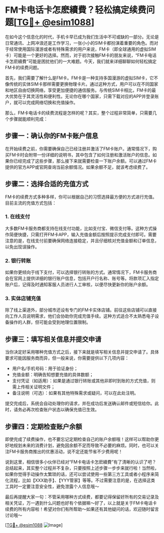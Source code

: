 # FM卡电话卡怎麽續費？轻松搞定续费问题[[TG💪+ @esim1088](https://t.me/s/esim1088)]

在如今这个信息化的时代，手机卡早已成为我们生活中不可或缺的一部分。无论是日常通讯、上网冲浪还是工作学习，一张小小的SIM卡都扮演着重要的角色。而对于经常使用国际漫游或者有特殊需求的用户来说，FM卡（即全球通用的虚拟SIM卡）可能是一个更好的选择。然而，对于初次接触FM卡的朋友来说，“FM卡电话卡怎麽續費”可能是困扰他们的一大难题。今天，我们就来详细聊聊如何轻松搞定FM卡的续费问题。

首先，我们需要了解什么是FM卡。FM卡是一种支持多国漫游的虚拟SIM卡，它不像传统的实体SIM卡那样需要更换物理卡片。通过这种方式，用户可以在不同国家和地区自由切换网络，享受更加便捷的通信服务。与传统SIM卡相比，FM卡的最大优势在于其灵活性和便利性。无论你在哪个国家，只需下载对应的APP并登录账户，就可以完成网络切换和充值操作。

那么，FM卡电话卡的续费流程是怎样的呢？其实，整个过程非常简单，只需要几个步骤就能顺利完成：

## 步骤一：确认你的FM卡账户信息

在开始续费之前，你需要确保自己已经注册并激活了FM卡账户。通常情况下，购买FM卡时会附带一份详细的说明书，其中包含了如何注册和激活账户的信息。如果你已经完成了这些步骤，那么接下来就需要检查一下账户余额。可以通过FM卡提供的官方APP或官网查询当前余额情况。如果余额不足，就该考虑续费了。

## 步骤二：选择合适的充值方式

FM卡的续费方式多种多样，你可以根据自己的习惯选择最方便的方式进行充值。目前主流的充值方式包括：

### 1. 在线支付
大多数FM卡服务商都支持在线支付功能，比如支付宝、微信支付等。这种方式操作简便快捷，只需打开FM卡APP，输入充值金额后按照提示完成支付即可。需要注意的是，在线支付前要确保网络连接稳定，并且仔细核对充值金额和订单信息，以免出现误操作。

### 2. 银行转账
如果你更倾向于线下支付，可以选择银行转账的方式。通常情况下，FM卡服务商会在官网上提供详细的银行账户信息，包括开户行名称、账号等。将款项汇入指定账户后，记得及时通知客服人员进行人工审核，以便尽快更新你的账户余额。

### 3. 实体店铺充值
除了线上渠道外，部分城市还设有专门的FM卡实体店铺。前往这些店铺可以直接向工作人员说明需求，他们会协助你完成充值手续。这种方式适合不太熟悉电子设备操作的人群，但可能会受到地理位置限制。

## 步骤三：填写相关信息并提交申请

当你决定好采用哪种充值方式之后，接下来就是填写相关信息并提交申请了。具体要求可能因服务商而异，但一般来说，你需要提供以下几项内容：

- 用户名/手机号码：用于验证身份；
- 充值金额：明确告知想要充值的具体数额；
- 支付凭证（如适用）：如果是通过银行转账或其他非即时到账的方式充值，则需上传相关证明文件；
- 备注说明（可选）：如果有其他特殊需求或疑问，可以在此处注明。

提交完成后，系统会自动处理你的请求，并在成功后发送确认邮件或短信给你。此时，请务必再次检查账户状态以确保充值已生效。

## 步骤四：定期检查账户余额

即使完成了续费操作，也不要忘记定期检查自己的账户余额哦！这样可以帮助你更好地规划未来的消费计划，避免因余额不足而导致不必要的麻烦。同时，也可以关注FM卡服务商推出的优惠活动，说不定还能节省不少费用呢！

说到这里，相信很多小伙伴已经对“FM卡电话卡怎麽續費”有了清晰的认识了吧？总结起来，其实整个过程并不复杂，只要按照上述步骤一步步来就行啦！当然啦，如果你觉得手动操作太繁琐的话，还可以尝试使用一些第三方工具或者小程序来简化流程，比如【XXX助手】、【YYY管家】等等。不过需要注意的是，在选择这类工具时一定要注意安全性，避免泄露个人信息哦～

最后再提醒大家一句：不管采用哪种方式续费，都要记得保留好所有的交易记录及相关凭证，万一遇到什么问题也好有个依据嘛～好了，以上就是关于FM卡电话卡续费的所有内容啦！希望对你们有所帮助～如果还有其他疑问的话，欢迎随时留言讨论哦～

[[TG💪+ @esim1088](https://t.me/s/esim1088) ![Image](https://i.postimg.cc/4NQfJmqS/Snipaste-2025-05-13-00-14-12.png)]